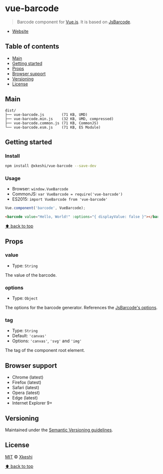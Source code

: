 # vue-barcode

> Barcode component for [Vue.js](https://vuejs.org/). It is based on [JsBarcode](https://github.com/lindell/JsBarcode).

- [Website](https://xkeshi.github.io/vue-barcode)

## Table of contents

- [Main](#main)
- [Getting started](#getting-started)
- [Props](#props)
- [Browser support](#browser-support)
- [Versioning](#versioning)
- [License](#license)

## Main

```text
dist/
├── vue-barcode.js        (71 KB, UMD)
├── vue-barcode.min.js    (32 KB, UMD, compressed)
├── vue-barcode.common.js (71 KB, CommonJS)
└── vue-barcode.esm.js    (71 KB, ES Module)
```

## Getting started

### Install

```bash
npm install @xkeshi/vue-barcode --save-dev
```

### Usage

- Browser: `window.VueBarcode`
- CommonJS: `var VueBarcode = require('vue-barcode')`
- ES2015: `import VueBarcode from 'vue-barcode'`

```js
Vue.component('barcode', VueBarcode);
```

```html
<barcode value="Hello, World!" :options="{ displayValue: false }"></barcode>
```

[⬆ back to top](#table-of-contents)

## Props

### value

- Type: `String`

The value of the barcode.

### options

- Type: `Object`

The options for the barcode generator. References the [JsBarcode's options](https://github.com/lindell/JsBarcode#options).

### tag

- Type: `String`
- Default: `'canvas'`
- Options: `'canvas'`, `'svg'` and `'img'`

The tag of the component root element.

## Browser support

- Chrome (latest)
- Firefox (latest)
- Safari (latest)
- Opera (latest)
- Edge (latest)
- Internet Explorer 9+

## Versioning

Maintained under the [Semantic Versioning guidelines](http://semver.org/).

## License

[MIT](http://opensource.org/licenses/MIT) © [Xkeshi](http://xkeshi.com)

[⬆ back to top](#table-of-contents)
